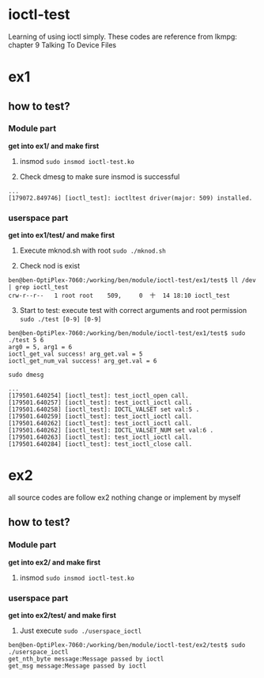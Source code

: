 ioctl-test
===
Learning of using ioctl simply.
These codes are reference from lkmpg: chapter 9 Talking To Device Files

# ex1
## how to test?
### Module part
**get into ex1/ and make first**

1. insmod
`sudo insmod ioctl-test.ko`

2. Check dmesg to make sure insmod is successful
```
...
[179072.849746] [ioctl_test]: ioctltest driver(major: 509) installed.
```

### userspace part
**get into ex1/test/ and make first**

1. Execute mknod.sh with root
`sudo ./mknod.sh`

2. Check nod is exist
```
ben@ben-OptiPlex-7060:/working/ben/module/ioctl-test/ex1/test$ ll /dev | grep ioctl_test
crw-r--r--   1 root root    509,     0  十  14 18:10 ioctl_test
```

3. Start to test: execute test with correct arguments and root permission
`sudo ./test [0-9] [0-9]`
```
ben@ben-OptiPlex-7060:/working/ben/module/ioctl-test/ex1/test$ sudo ./test 5 6
arg0 = 5, arg1 = 6
ioctl_get_val success! arg_get.val = 5
ioctl_get_num_val success! arg_get.val = 6
```

`sudo dmesg`
```
...
[179501.640254] [ioctl_test]: test_ioctl_open call.
[179501.640257] [ioctl_test]: test_ioctl_ioctl call.
[179501.640258] [ioctl_test]: IOCTL_VALSET set val:5 .
[179501.640259] [ioctl_test]: test_ioctl_ioctl call.
[179501.640262] [ioctl_test]: test_ioctl_ioctl call.
[179501.640262] [ioctl_test]: IOCTL_VALSET_NUM set val:6 .
[179501.640263] [ioctl_test]: test_ioctl_ioctl call.
[179501.640284] [ioctl_test]: test_ioctl_close call.

```

# ex2
all source codes are follow ex2 nothing change or implement by myself

## how to test?
### Module part
**get into ex2/ and make first**

1. insmod
`sudo insmod ioctl-test.ko`

### userspace part
**get into ex2/test/ and make first**

1. Just execute
`sudo ./userspace_ioctl`
```
ben@ben-OptiPlex-7060:/working/ben/module/ioctl-test/ex2/test$ sudo ./userspace_ioctl
get_nth_byte message:Message passed by ioctl
get_msg message:Message passed by ioctl
```
